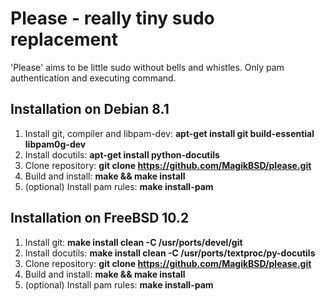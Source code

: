 Please - really tiny sudo replacement
=====================================

'Please' aims to be little sudo without bells and whistles.
Only pam authentication and executing command.


Installation on Debian 8.1
--------------------------
1. Install git, compiler and libpam-dev: __apt-get install git build-essential libpam0g-dev__
2. Install docutils: __apt-get install python-docutils__
3. Clone repository: __git clone https://github.com/MagikBSD/please.git__
4. Build and install: __make && make install__
5. (optional) Install pam rules: __make install-pam__


Installation on FreeBSD 10.2
----------------------------
1. Install git: __make install clean -C /usr/ports/devel/git__
2. Install docutils: __make install clean -C /usr/ports/textproc/py-docutils__
3. Clone repository: __git clone https://github.com/MagikBSD/please.git__
4. Build and install: __make && make install__
5. (optional) Install pam rules: __make install-pam__
